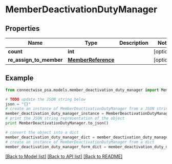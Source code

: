 # MemberDeactivationDutyManager


## Properties
Name | Type | Description | Notes
------------ | ------------- | ------------- | -------------
**count** | **int** |  | [optional] 
**re_assign_to_member** | [**MemberReference**](MemberReference.md) |  | [optional] 

## Example

```python
from connectwise_psa.models.member_deactivation_duty_manager import MemberDeactivationDutyManager

# TODO update the JSON string below
json = "{}"
# create an instance of MemberDeactivationDutyManager from a JSON string
member_deactivation_duty_manager_instance = MemberDeactivationDutyManager.from_json(json)
# print the JSON string representation of the object
print MemberDeactivationDutyManager.to_json()

# convert the object into a dict
member_deactivation_duty_manager_dict = member_deactivation_duty_manager_instance.to_dict()
# create an instance of MemberDeactivationDutyManager from a dict
member_deactivation_duty_manager_form_dict = member_deactivation_duty_manager.from_dict(member_deactivation_duty_manager_dict)
```
[[Back to Model list]](../README.md#documentation-for-models) [[Back to API list]](../README.md#documentation-for-api-endpoints) [[Back to README]](../README.md)


